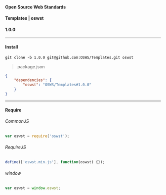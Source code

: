 #### Open Source Web Standards
#### Templates | oswst
#### 1.0.0

---

#### Install

`git clone -b 1.0.0 git@github.com:OSWS/Templates.git oswst`

> package.json
```json
{
    "dependencies": {
        "oswst": "OSWS/Templates#1.0.0"
    }
}
```

---

#### Require

###### CommonJS
```js
var oswst = require('oswst');
```

###### RequireJS
```js
define(['oswst.min.js'], function(oswst) {});
```

###### window
```js
var oswst = window.oswst;
```